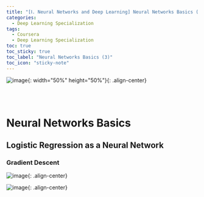 ```yaml
---
title: "[Ⅰ. Neural Networks and Deep Learning] Neural Networks Basics (3)"
categories:
  - Deep Learning Specialization
tags:
  - Coursera
  - Deep Learning Specialization
toc: true
toc_sticky: true
toc_label: "Neural Networks Basics (3)"
toc_icon: "sticky-note"
---
```


![image](https://user-images.githubusercontent.com/55765292/172768350-41a6b2f0-9468-4b13-bc94-4a38f89ce5e6.png){: width="50%" height="50%"}{: .align-center}

<br><br>

# Neural Networks Basics

## Logistic Regression as a Neural Network

### Gradient Descent
![image](https://user-images.githubusercontent.com/55765292/173479957-73ddf003-0440-4d77-b0bf-3bf609935011.png){: .align-center}

![image](https://user-images.githubusercontent.com/55765292/173480066-8d8361b0-982f-4ad7-8fae-4577cd3b390b.png){: .align-center}
